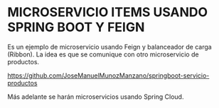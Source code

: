 # MICROSERVICIO ITEMS USANDO SPRING BOOT Y FEIGN
Es un ejemplo de microservicio usando Feign y balanceador de carga (Ribbon).
La idea es que se comunique con otro microservicio de productos.

https://github.com/JoseManuelMunozManzano/springboot-servicio-productos

Más adelante se harán microservicios usando Spring Cloud.